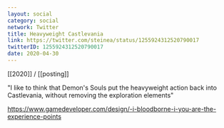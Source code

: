 ```yaml
---
layout: social
category: social
network: Twitter
title: Heavyweight Castlevania
link: https://twitter.com/steinea/status/1255924312520790017
twitterID: 1255924312520790017
date: 2020-04-30
---
```


[[2020]] / [[posting]]

"I like to think that Demon's Souls put the heavyweight action back into Castlevania, without removing the exploration elements"

<https://www.gamedeveloper.com/design/-i-bloodborne-i-you-are-the-experience-points>
